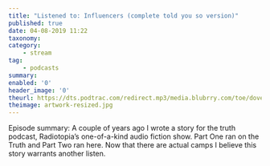 ```yaml
---
title: "Listened to: Influencers (complete told you so version)"
published: true
date: 04-08-2019 11:22
taxonomy:
category:
	- stream
tag:
	- podcasts
summary:
enabled: '0'
header_image: '0'
theurl: https://dts.podtrac.com/redirect.mp3/media.blubrry.com/toe/dovetail.prxu.org/toe/f019f773-fb0a-4c3b-970f-48be70a31fb6/Episode_134_influencers2019.mp3
theimage: artwork-resized.jpg
--- 
```

Episode summary: A couple of years ago I wrote a story for the truth podcast, Radiotopia’s one-of-a-kind audio fiction show. Part One ran on the Truth and Part Two ran here. Now that there are actual camps I believe this story warrants another listen.
